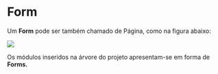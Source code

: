 # Form

Um **Form** pode ser também chamado de Página, como na figura abaixo:

![](http://www.gvinci.com.br/manual/form1gv5.zoom80.png)

Os módulos inseridos na árvore do projeto apresentam-se em forma de **Forms.**

